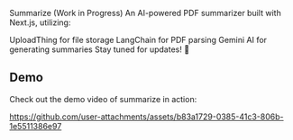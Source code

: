 Summarize (Work in Progress)
An AI-powered PDF summarizer built with Next.js, utilizing:

UploadThing for file storage
LangChain for PDF parsing
Gemini AI for generating summaries
Stay tuned for updates! 🚀


## **Demo**
Check out the demo video of summarize in action:


https://github.com/user-attachments/assets/b83a1729-0385-41c3-806b-1e5511386e97


